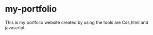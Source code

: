 # my-portfolio
This is my portfolio website created by using the tools are Css,html and javascript.
